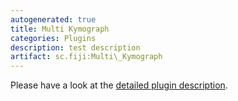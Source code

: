 ```yaml
---
autogenerated: true
title: Multi Kymograph
categories: Plugins
description: test description
artifact: sc.fiji:Multi\_Kymograph
---
```


Please have a look at the [detailed plugin description](http://www.embl.de/eamnet/html/body_kymograph.html).


